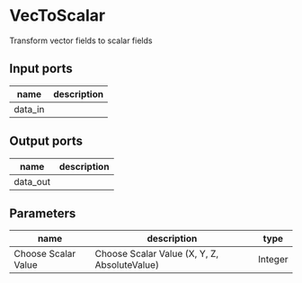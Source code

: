 
# VecToScalar
Transform vector fields to scalar fields

## Input ports
|name|description|
|-|-|
|data_in||


## Output ports
|name|description|
|-|-|
|data_out||


## Parameters
|name|description|type|
|-|-|-|
|Choose Scalar Value|Choose Scalar Value (X, Y, Z, AbsoluteValue)|Integer|
